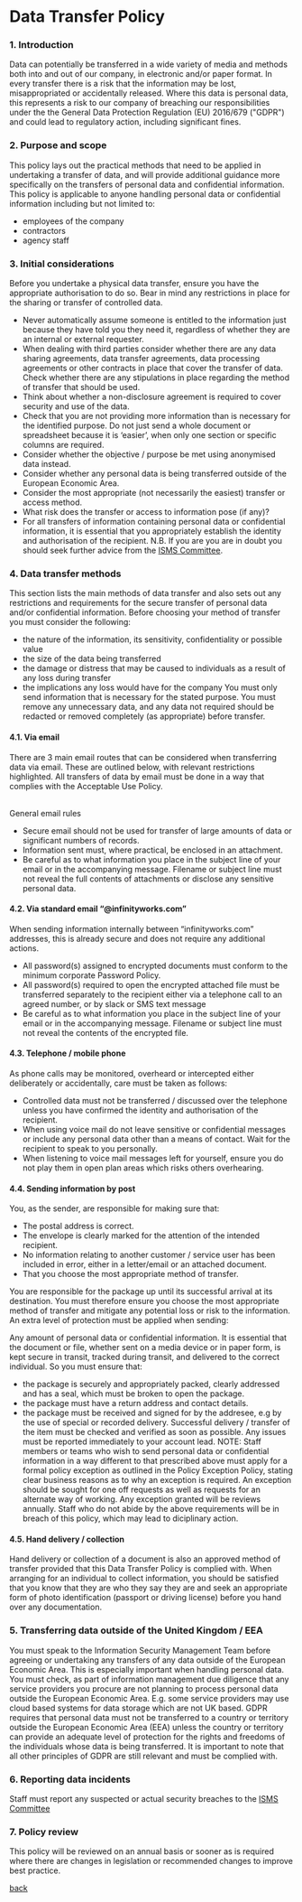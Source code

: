 # Data Transfer Policy

### 1. Introduction
Data can potentially be transferred in a wide variety of media and methods both
into and out of our company, in electronic and/or paper format. In every transfer
there is a risk that the information may be lost, misappropriated or accidentally
released. Where this data is personal data, this represents a risk to our company
of breaching our responsibilities under the the General Data Protection Regulation (EU) 2016/679 ("GDPR") and could lead to regulatory action, including significant fines.

### 2. Purpose and scope
This policy lays out the practical methods that need to be applied in undertaking
a transfer of data, and will provide additional guidance more specifically on the
transfers of personal data and confidential information.
This policy is applicable to anyone handling personal data or confidential information including but not limited to:
- employees of the company
- contractors
- agency staff

### 3. Initial considerations
Before you undertake a physical data transfer, ensure you have the appropriate
authorisation to do so. Bear in mind any restrictions in place for the sharing or
transfer of controlled data. 
- Never automatically assume someone is entitled to the information just
because they have told you they need it, regardless of whether they are
an internal or external requester.
- When dealing with third parties consider whether there are any data
sharing agreements, data transfer agreements, data processing agreements or other contracts in place that cover the transfer of data.
Check whether there are any stipulations in place regarding the method of
transfer that should be used.
- Think about whether a non-disclosure agreement is required to cover
security and use of the data.
- Check that you are not providing more information than is necessary for
the identified purpose. Do not just send a whole document or spreadsheet
because it is ‘easier’, when only one section or specific columns are
required.
- Consider whether the objective / purpose be met using anonymised data instead.
- Consider whether any personal data is being transferred outside of the European Economic Area.
- Consider the most appropriate (not necessarily the easiest) transfer or
access method.
- What risk does the transfer or access to information pose (if any)?
- For all transfers of information containing personal data or confidential information, it is essential
that you appropriately establish the identity and authorisation of the
recipient.
N.B. If you are you are in doubt you should seek further advice from the
[ISMS Committee](../README.md#the-isms-committee).

### 4. Data transfer methods
This section lists the main methods of data transfer and also sets out any
restrictions and requirements for the secure transfer of personal data and/or confidential information.
Before choosing your method of transfer you must consider the following:
- the nature of the information, its sensitivity, confidentiality or possible
value
- the size of the data being transferred
- the damage or distress that may be caused to individuals as a result of
any loss during transfer
- the implications any loss would have for the company
You must only send information that is necessary for the stated purpose. You
must remove any unnecessary data, and any data not required should be
redacted or removed completely (as appropriate) before transfer. 


#### 4.1. Via email
There are 3 main email routes that can be considered when transferring data via
email. These are outlined below, with relevant restrictions highlighted.
All transfers of data by email must be done in a way that complies with the
Acceptable Use Policy. 

<br>General email rules
- Secure email should not be used for transfer of large amounts of data or
significant numbers of records. 
- Information sent must, where practical, be enclosed in an attachment.
- Be careful as to what information you place in the subject line of your email or
in the accompanying message. Filename or subject line must not reveal the
full contents of attachments or disclose any sensitive personal data.

#### 4.2. Via standard email “@infinityworks.com”
When sending information internally between “infinityworks.com” addresses, this is
already secure and does not require any additional actions.
- All password(s) assigned to encrypted documents must conform to the
minimum corporate Password Policy.
- All password(s) required to open the encrypted attached file must be
transferred separately to the recipient either via a telephone call to an agreed
number, or by slack or SMS text message
- Be careful as to what information you place in the subject line of your email or
in the accompanying message. Filename or subject line must not reveal the
contents of the encrypted file.

#### 4.3. Telephone / mobile phone
As phone calls may be monitored, overheard or intercepted either deliberately or
accidentally, care must be taken as follows:
- Controlled data must not be transferred / discussed over the telephone
unless you have confirmed the identity and authorisation of the recipient.
- When using voice mail do not leave sensitive or confidential messages
or include any personal data other than a means of contact. Wait for
the recipient to speak to you personally.
- When listening to voice mail messages left for yourself, ensure you do
not play them in open plan areas which risks others overhearing.

#### 4.4. Sending information by post
You, as the sender, are responsible for making sure that:
- The postal address is correct.
- The envelope is clearly marked for the attention of the intended recipient.
- No information relating to another customer / service user has been
included in error, either in a letter/email or an attached document.
- That you choose the most appropriate method of transfer. 

You are responsible for the package up until its successful arrival at its
destination. You must therefore ensure you choose the most appropriate
method of transfer and mitigate any potential loss or risk to the information.
An extra level of protection must be applied when sending:

Any amount of personal data or confidential information. It is essential that the document or file, whether sent on a media device or in paper form, is kept secure in transit, tracked during transit, and delivered to the correct individual. So you must ensure that:
- the package is securely and appropriately packed, clearly addressed and has a seal, which must be broken to open the package.
- the package must have a return address and contact details.
- the package must be received and signed for by the addresee, e.g by the use of special or recorded delivery. Successful delivery / transfer of the item must be checked and verified as soon as possible. Any issues must be reported immediately to your account lead. NOTE: Staff members or teams who wish to send personal data or confidential information in a way different to that prescribed above must apply for a formal policy exception as outlined in the Policy Exception Policy, stating clear business reasons as to why an exception is required. An exception should be sought for one off requests as well as requests for an alternate way of working. Any exception granted will be reviews annually. Staff who do not abide by the above requirements will be in breach of this policy, which may lead to diciplinary action.


#### 4.5. Hand delivery / collection
Hand delivery or collection of a document is also an approved method of
transfer provided that this Data Transfer Policy is complied with. When arranging for an individual to collect information, you should be satisfied that you know 
that they are who they say they are and seek an appropriate form of photo
identification (passport or driving license) before you hand over any documentation.

### 5. Transferring data outside of the United Kingdom / EEA
You must speak to the Information Security Management Team before agreeing or
undertaking any transfers of any data outside of the European Economic Area. This is especially
important when handling personal data.
You must check, as part of information management due diligence that any
service providers you procure are not planning to process personal data outside
the European Economic Area. E.g. some service providers may use cloud based systems for data
storage which are not UK based.
GDPR requires that personal data must not be transferred to a country or territory outside the European
Economic Area (EEA) unless the country or territory can provide an adequate
level of protection for the rights and freedoms of the individuals whose data is
being transferred.
It is important to note that all other principles of GDPR are still
relevant and must be complied with.

### 6. Reporting data incidents
Staff must report any suspected or actual security breaches to the [ISMS Committee](../README.md#the-isms-committee)

### 7. Policy review
This policy will be reviewed on an annual basis or sooner as is required where
there are changes in legislation or recommended changes to improve best
practice. 

[back](../README.md#a-z-policies)
